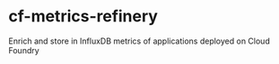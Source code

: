 # cf-metrics-refinery
Enrich and store in InfluxDB metrics of applications deployed on Cloud Foundry
